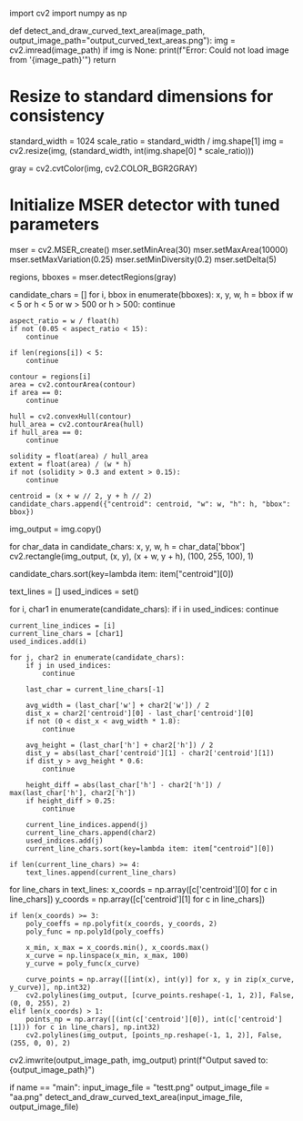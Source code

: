 import cv2 import numpy as np

def detect_and_draw_curved_text_area(image_path, output_image_path="output_curved_text_areas.png"): img = cv2.imread(image_path) if img is None: print(f"Error: Could not load image from '{image_path}'") return

# Resize to standard dimensions for consistency
standard_width = 1024
scale_ratio = standard_width / img.shape[1]
img = cv2.resize(img, (standard_width, int(img.shape[0] * scale_ratio)))

gray = cv2.cvtColor(img, cv2.COLOR_BGR2GRAY)

# Initialize MSER detector with tuned parameters
mser = cv2.MSER_create()
mser.setMinArea(30)
mser.setMaxArea(10000)
mser.setMaxVariation(0.25)
mser.setMinDiversity(0.2)
mser.setDelta(5)

regions, bboxes = mser.detectRegions(gray)

candidate_chars = []
for i, bbox in enumerate(bboxes):
    x, y, w, h = bbox
    if w < 5 or h < 5 or w > 500 or h > 500:
        continue

    aspect_ratio = w / float(h)
    if not (0.05 < aspect_ratio < 15):
        continue

    if len(regions[i]) < 5:
        continue

    contour = regions[i]
    area = cv2.contourArea(contour)
    if area == 0:
        continue

    hull = cv2.convexHull(contour)
    hull_area = cv2.contourArea(hull)
    if hull_area == 0:
        continue

    solidity = float(area) / hull_area
    extent = float(area) / (w * h)
    if not (solidity > 0.3 and extent > 0.15):
        continue

    centroid = (x + w // 2, y + h // 2)
    candidate_chars.append({"centroid": centroid, "w": w, "h": h, "bbox": bbox})

img_output = img.copy()

for char_data in candidate_chars:
    x, y, w, h = char_data['bbox']
    cv2.rectangle(img_output, (x, y), (x + w, y + h), (100, 255, 100), 1)

candidate_chars.sort(key=lambda item: item["centroid"][0])

text_lines = []
used_indices = set()

for i, char1 in enumerate(candidate_chars):
    if i in used_indices:
        continue

    current_line_indices = [i]
    current_line_chars = [char1]
    used_indices.add(i)

    for j, char2 in enumerate(candidate_chars):
        if j in used_indices:
            continue

        last_char = current_line_chars[-1]

        avg_width = (last_char['w'] + char2['w']) / 2
        dist_x = char2['centroid'][0] - last_char['centroid'][0]
        if not (0 < dist_x < avg_width * 1.8):
            continue

        avg_height = (last_char['h'] + char2['h']) / 2
        dist_y = abs(last_char['centroid'][1] - char2['centroid'][1])
        if dist_y > avg_height * 0.6:
            continue

        height_diff = abs(last_char['h'] - char2['h']) / max(last_char['h'], char2['h'])
        if height_diff > 0.25:
            continue

        current_line_indices.append(j)
        current_line_chars.append(char2)
        used_indices.add(j)
        current_line_chars.sort(key=lambda item: item["centroid"][0])

    if len(current_line_chars) >= 4:
        text_lines.append(current_line_chars)

for line_chars in text_lines:
    x_coords = np.array([c['centroid'][0] for c in line_chars])
    y_coords = np.array([c['centroid'][1] for c in line_chars])

    if len(x_coords) >= 3:
        poly_coeffs = np.polyfit(x_coords, y_coords, 2)
        poly_func = np.poly1d(poly_coeffs)

        x_min, x_max = x_coords.min(), x_coords.max()
        x_curve = np.linspace(x_min, x_max, 100)
        y_curve = poly_func(x_curve)

        curve_points = np.array([[int(x), int(y)] for x, y in zip(x_curve, y_curve)], np.int32)
        cv2.polylines(img_output, [curve_points.reshape(-1, 1, 2)], False, (0, 0, 255), 2)
    elif len(x_coords) > 1:
        points_np = np.array([(int(c['centroid'][0]), int(c['centroid'][1])) for c in line_chars], np.int32)
        cv2.polylines(img_output, [points_np.reshape(-1, 1, 2)], False, (255, 0, 0), 2)

cv2.imwrite(output_image_path, img_output)
print(f"Output saved to: {output_image_path}")

if name == "main": input_image_file = "testt.png" output_image_file = "aa.png" detect_and_draw_curved_text_area(input_image_file, output_image_file)

